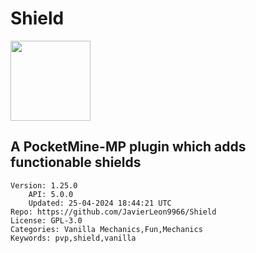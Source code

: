 # Shield
<img src="https://raw.githubusercontent.com/JavierLeon9966/Shield/2363a4a428daac84e9cad18b9d692e77d561da2d/icon.png" width="128" height="128" />

## A PocketMine-MP plugin which adds functionable shields
```properties
Version: 1.25.0
    API: 5.0.0
    Updated: 25-04-2024 18:44:21 UTC
Repo: https://github.com/JavierLeon9966/Shield
License: GPL-3.0
Categories: Vanilla Mechanics,Fun,Mechanics
Keywords: pvp,shield,vanilla
```